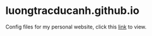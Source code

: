 # luongtracducanh.github.io
Config files for my personal website, click this [link](https://luongtracducanh.github.io/) to view.
